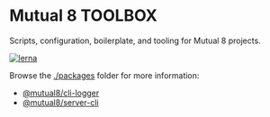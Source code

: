 # Mutual 8 TOOLBOX

Scripts, configuration, boilerplate, and tooling for Mutual 8 projects.

[![lerna](https://img.shields.io/badge/maintained%20with-lerna-cc00ff.svg)](https://lernajs.io/)

Browse the [./packages](https://github.com/mutual8/toolbox/tree/master/packages) folder for more information: 

- [@mutual8/cli-logger](https://github.com/mutual8/toolbox/tree/master/packages/cli-logger#readme)
- [@mutual8/server-cli](https://github.com/mutual8/toolbox/tree/master/packages/server-cli#readme)

